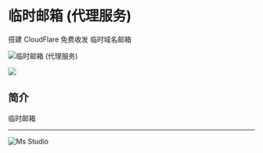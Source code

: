 # 临时邮箱 (代理服务)

搭建 CloudFlare 免费收发 临时域名邮箱

![临时邮箱 (代理服务)](https://file.lifebus.top/imgs/smtp-proxy-server.png)

![](https://img.shields.io/badge/%E6%96%B0%E7%96%86%E8%90%8C%E6%A3%AE%E8%BD%AF%E4%BB%B6%E5%BC%80%E5%8F%91%E5%B7%A5%E4%BD%9C%E5%AE%A4-%E6%8F%90%E4%BE%9B%E6%8A%80%E6%9C%AF%E6%94%AF%E6%8C%81-blue)

## 简介

临时邮箱

---

![Ms Studio](https://file.lifebus.top/imgs/ms_blank_001.png)
